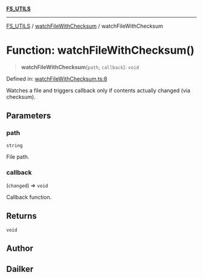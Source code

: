 [**FS_UTILS**](../../README.md)

***

[FS_UTILS](../../README.md) / [watchFileWithChecksum](../README.md) / watchFileWithChecksum

# Function: watchFileWithChecksum()

> **watchFileWithChecksum**(`path`, `callback`): `void`

Defined in: [watchFileWithChecksum.ts:8](https://github.com/dailker/everyutil/blob/7c30ec40bbb398255a9be572db0a537e8bcb9c11/src/fs/watchFileWithChecksum.ts#L8)

Watches a file and triggers callback only if contents actually changed (via checksum).

## Parameters

### path

`string`

File path.

### callback

(`changed`) => `void`

Callback function.

## Returns

`void`

## Author

## Dailker
